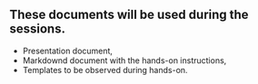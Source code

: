 ## These documents will be used during the sessions.
- Presentation document,
- Markdownd document with the hands-on instructions,
- Templates to be observed during hands-on.
